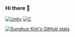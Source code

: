 ### Hi there 👋

<!--
**kimsh153/kimsh153** is a ✨ _special_ ✨ repository because its `README.md` (this file) appears on your GitHub profile.

Here are some ideas to get you started:

- 🔭 I’m currently working on ...
- 🌱 I’m currently learning ...
- 👯 I’m looking to collaborate on ...
- 🤔 I’m looking for help with ...
- 💬 Ask me about ...
- 📫 How to reach me: ...
- 😄 Pronouns: ...
- ⚡ Fun fact: ...
-->
[![Unity](https://img.shields.io/badge/Unity-black?style=flat-square&logo=Unity&link=https://simpleicons.org/icons/unity.svg/)](https://unity.com/kr) [![C](https://img.shields.io/badge/C-A8B9CC?style=flat-square&logo=C&logoColor=white&link=https://simpleicons.org/icons/c.svg)](https://replit.com/)

[![Sunghun Kim's GitHub stats](https://github-readme-stats.vercel.app/api?username=kimsh153&theme=chartreuse-dark&show_icons=true)](https://github.com/kimsh153)
